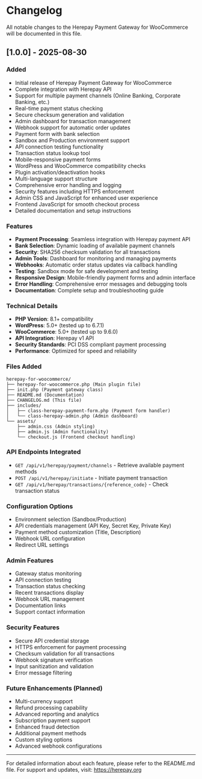 # Changelog

All notable changes to the Herepay Payment Gateway for WooCommerce will be documented in this file.

## [1.0.0] - 2025-08-30

### Added
- Initial release of Herepay Payment Gateway for WooCommerce
- Complete integration with Herepay API
- Support for multiple payment channels (Online Banking, Corporate Banking, etc.)
- Real-time payment status checking
- Secure checksum generation and validation
- Admin dashboard for transaction management
- Webhook support for automatic order updates
- Payment form with bank selection
- Sandbox and Production environment support
- API connection testing functionality
- Transaction status lookup tool
- Mobile-responsive payment forms
- WordPress and WooCommerce compatibility checks
- Plugin activation/deactivation hooks
- Multi-language support structure
- Comprehensive error handling and logging
- Security features including HTTPS enforcement
- Admin CSS and JavaScript for enhanced user experience
- Frontend JavaScript for smooth checkout process
- Detailed documentation and setup instructions

### Features
- **Payment Processing**: Seamless integration with Herepay payment API
- **Bank Selection**: Dynamic loading of available payment channels
- **Security**: SHA256 checksum validation for all transactions
- **Admin Tools**: Dashboard for monitoring and managing payments
- **Webhooks**: Automatic order status updates via callback handling
- **Testing**: Sandbox mode for safe development and testing
- **Responsive Design**: Mobile-friendly payment forms and admin interface
- **Error Handling**: Comprehensive error messages and debugging tools
- **Documentation**: Complete setup and troubleshooting guide

### Technical Details
- **PHP Version**: 8.1+ compatibility
- **WordPress**: 5.0+ (tested up to 6.7.1)
- **WooCommerce**: 5.0+ (tested up to 9.6.0)
- **API Integration**: Herepay v1 API
- **Security Standards**: PCI DSS compliant payment processing
- **Performance**: Optimized for speed and reliability

### Files Added
```
herepay-for-woocommerce/
├── herepay-for-woocommerce.php (Main plugin file)
├── init.php (Payment gateway class)
├── README.md (Documentation)
├── CHANGELOG.md (This file)
├── includes/
│   ├── class-herepay-payment-form.php (Payment form handler)
│   └── class-herepay-admin.php (Admin dashboard)
└── assets/
    ├── admin.css (Admin styling)
    ├── admin.js (Admin functionality)
    └── checkout.js (Frontend checkout handling)
```

### API Endpoints Integrated
- `GET /api/v1/herepay/payment/channels` - Retrieve available payment methods
- `POST /api/v1/herepay/initiate` - Initiate payment transaction
- `GET /api/v1/herepay/transactions/{reference_code}` - Check transaction status

### Configuration Options
- Environment selection (Sandbox/Production)
- API credentials management (API Key, Secret Key, Private Key)
- Payment method customization (Title, Description)
- Webhook URL configuration
- Redirect URL settings

### Admin Features
- Gateway status monitoring
- API connection testing
- Transaction status checking
- Recent transactions display
- Webhook URL management
- Documentation links
- Support contact information

### Security Features
- Secure API credential storage
- HTTPS enforcement for payment processing
- Checksum validation for all transactions
- Webhook signature verification
- Input sanitization and validation
- Error message filtering

### Future Enhancements (Planned)
- Multi-currency support
- Refund processing capability
- Advanced reporting and analytics
- Subscription payment support
- Enhanced fraud detection
- Additional payment methods
- Custom styling options
- Advanced webhook configurations

---

For detailed information about each feature, please refer to the README.md file.
For support and updates, visit: https://herepay.org
